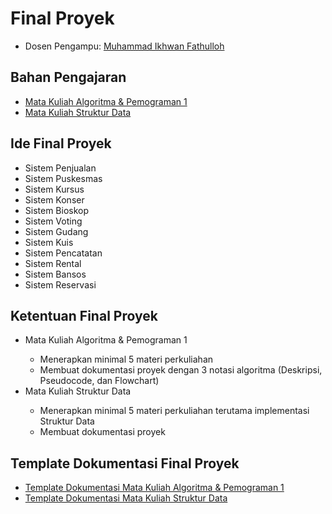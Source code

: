 # Final Proyek
<ul>
  <li>Dosen Pengampu: <a href="https://github.com/Muhammad-Ikhwan-Fathulloh">Muhammad Ikhwan Fathulloh</a></li>
</ul>

## Bahan Pengajaran
<ul>
  <li><a href="https://github.com/Muhammad-Ikhwan-Fathulloh/Algorithm-and-Programming-1-Course-Bank">Mata Kuliah Algoritma & Pemograman 1</a></li>
  <li><a href="https://github.com/Muhammad-Ikhwan-Fathulloh/Data-Structure-Course-Bank">Mata Kuliah Struktur Data</a></li>
</ul>

## Ide Final Proyek
<ul>
  <li>Sistem Penjualan</li>
  <li>Sistem Puskesmas</li>
  <li>Sistem Kursus</li>
  <li>Sistem Konser</li>
  <li>Sistem Bioskop</li>
  <li>Sistem Voting</li>
  <li>Sistem Gudang</li>
  <li>Sistem Kuis</li>
  <li>Sistem Pencatatan</li>
  <li>Sistem Rental</li>
  <li>Sistem Bansos</li>
  <li>Sistem Reservasi</li>
</ul>

## Ketentuan Final Proyek
<ul>
  <li>Mata Kuliah Algoritma & Pemograman 1</li>
  <ul>
    <li>Menerapkan minimal 5 materi perkuliahan</li>
    <li>Membuat dokumentasi proyek dengan 3 notasi algoritma (Deskripsi, Pseudocode, dan Flowchart)</li>
  </ul>
  <li>Mata Kuliah Struktur Data</li>
  <ul>
    <li>Menerapkan minimal 5 materi perkuliahan terutama implementasi Struktur Data</li>
    <li>Membuat dokumentasi proyek</li>
  </ul>
</ul>

## Template Dokumentasi Final Proyek
<ul>
  <li><a href="https://github.com/Muhammad-Ikhwan-Fathulloh/Final-Student-Project/blob/main/Periode-2023-2024-Ganjil/Algoritm%26Programming1/Readme.md">Template Dokumentasi Mata Kuliah Algoritma & Pemograman 1</a></li>
  <li><a href="https://github.com/Muhammad-Ikhwan-Fathulloh/Final-Student-Project/blob/main/Periode-2023-2024-Ganjil/DataStructure/Readme.md">Template Dokumentasi Mata Kuliah Struktur Data</a></li>
</ul>
